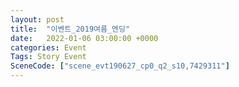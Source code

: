 ```yaml
---
layout: post
title:  "이벤트_2019여름_엔딩"
date:   2022-01-06 03:00:00 +0000
categories: Event
Tags: Story Event
SceneCode: ["scene_evt190627_cp0_q2_s10,7429311"]
---
```

